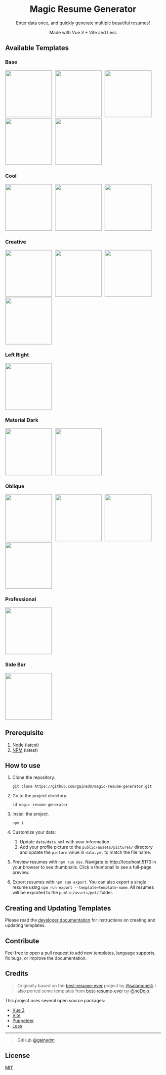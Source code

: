 <div style="text-align:center">
  <h1>Magic Resume Generator</h1>
  <p>Enter data once, and quickly generate multiple beautiful resumes!</p>
  <p>Made with Vue 3 + Vite and Less</p>
</div>

<h2>Available Templates</h2>
<h3>Base</h3>
<p>
<img src="public/assets/previews/resume-base.png" style="width: 150px; margin-right:5px; border: 1px solid #ccc;" alt="" />
<img src="public/assets/previews/resume-base-blue.png" style="width: 150px; margin-right:5px; border: 1px solid #ccc;" alt="" />
<img src="public/assets/previews/resume-base-green.png" style="width: 150px; margin-right:5px; border: 1px solid #ccc;" alt="" />
<img src="public/assets/previews/resume-base-purple.png" style="width: 150px; margin-right:5px; border: 1px solid #ccc;" alt="" />
<img src="public/assets/previews/resume-base-white.png" style="width: 150px; margin-right:5px; border: 1px solid #ccc;" alt="" />
</p>
<h3>Cool</h3>
<p>
<img src="public/assets/previews/resume-cool.png" style="width: 150px; margin-right:5px; border: 1px solid #ccc;" alt="" />
<img src="public/assets/previews/resume-cool-rtl.png" style="width: 150px; margin-right:5px; border: 1px solid #ccc;" alt="" />
<img src="public/assets/previews/resume-cool-reverse.png" style="width: 150px; margin-right:5px; border: 1px solid #ccc;" alt="" />
</p>
<h3>Creative</h3>
<p>
<img src="public/assets/previews/resume-creative.png" style="width: 150px; margin-right:5px; border: 1px solid #ccc;" alt="" />
<img src="public/assets/previews/resume-creative-crimson.png" style="width: 150px; margin-right:5px; border: 1px solid #ccc;" alt="" />
<img src="public/assets/previews/resume-creative-purple.png" style="width: 150px; margin-right:5px; border: 1px solid #ccc;" alt="" />
<img src="public/assets/previews/resume-creative-teal.png" style="width: 150px; margin-right:5px; border: 1px solid #ccc;" alt="" />
</p>
<h3>Left Right</h3>
<p>
<img src="public/assets/previews/resume-left-right.png" style="width: 150px; margin-right:5px; border: 1px solid #ccc;" alt="" />
</p>
<h3>Material Dark</h3>
<p>
<img src="public/assets/previews/resume-material-dark.png" style="width: 150px; margin-right:5px; border: 1px solid #ccc;" alt="" />
<img src="public/assets/previews/resume-material-dark-reverse.png" style="width: 150px; margin-right:5px; border: 1px solid #ccc;" alt="" />
</p>
<h3>Oblique</h3>
<p>
<img src="public/assets/previews/resume-oblique.png" style="width: 150px; margin-right:5px; border: 1px solid #ccc;" alt="" />
<img src="public/assets/previews/resume-oblique-orange.png" style="width: 150px; margin-right:5px; border: 1px solid #ccc;" alt="" />
<img src="public/assets/previews/resume-oblique-red.png" style="width: 150px; margin-right:5px; border: 1px solid #ccc;" alt="" />
<img src="public/assets/previews/resume-oblique-teal.png" style="width: 150px; margin-right:5px; border: 1px solid #ccc;" alt="" />
</p>
<h3>Professional</h3>
<p>
<img src="public/assets/previews/resume-professional.png" style="width: 150px; margin-right:5px; border: 1px solid #ccc;" alt="" />
</p>
<h3>Side Bar</h3>
<p>
<img src="public/assets/previews/resume-side-bar.png" style="width: 150px; margin-right:5px; border: 1px solid #ccc;" alt="" />
</p>

## Prerequisite

1. [Node](https://nodejs.org/en/) (latest)
2. [NPM](https://www.npmjs.com/) (latest)

## How to use

1. Clone the repository.

   ```
   git clone https://github.com/gainedm/magic-resume-generator.git
   ```

2. Go to the project directory.

   ```
   cd magic-resume-generator
   ```

3. Install the project.

   ```
   npm i
   ```

4. Customize your data:

   1. Update `data/data.yml` with your information.
   2. Add your profile picture to the `public/assets/pictures/` directory and update the `picture` value in `data.yml` to match the file name.

5. Preview resumes with `npm run dev`. Navigate to http://localhost:5173 in your browser to see thumbnails. Click a thumbnail to see a full-page preview.

6. Export resumes with `npm run export`. You can also export a single resume using `npm run export --template=template-name`. All resumes will be exported to the `public/assets/pdf/` folder.

## Creating and Updating Templates

Please read the [developer documentation](DEVELOPER.md) for instructions on creating and updating templates.

## Contribute

Feel free to open a pull request to add new templates, language supports, fix bugs, or improve the documentation.

## Credits

> Originally based on the [best-resume-ever](https://github.com/salomonelli/best-resume-ever) project by [@salomonelli](https://github.com/salomonelli). I also ported some templates from [best-resume-ever](https://github.com/noDojo/best-resume-ever) by [@noDojo](https://github.com/nodojo).

This project uses several open source packages:

- <a href="https://github.com/vuejs/core" target="_blank">Vue 3</a>
- <a href="https://github.com/vitejs/" target="_blank">Vite</a>
- <a href="https://github.com/GoogleChrome/puppeteer" target="_blank">Puppeteer</a>
- <a href="https://github.com/less/less.js" target="_blank">Less</a>

---

> GitHub [@gainedm](https://github.com/gainedm)

## License

[MIT](https://github.com/gainedm/magic-resume-generator?tab=License-1-ov-file)
